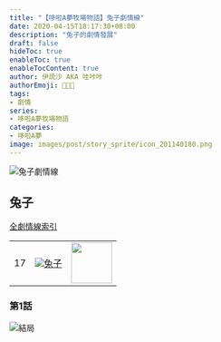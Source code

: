 ```yaml
---
title: "【哆啦A夢牧場物語】兔子劇情線"
date: 2020-04-15T18:17:30+08:00
description: "兔子的劇情發展"
draft: false
hideToc: true
enableToc: true
enableTocContent: true
author: 伊琉沙 AKA 哇咔咔
authorEmoji: 👩🏿‍🚀
tags: 
- 劇情
series:
- 哆啦A夢牧場物語
categories:
- 哆啦A夢
image: images/post/story_sprite/icon_201140180.png
---
```

![兔子劇情線](/images/post/story_texture2d/EventImage_3005.png)
## 兔子
[全劇情線索引](../doraemon-story-index/#劇情線)
<table>
    <tr>
        <td>17</td>
        <td align="center"><a href="../doraemon-story-17"><img src= "/images/post/story_sprite/icon_201140180.png">兔子</a></td>
        <td align="center"><img width="72px" src= "/images/post/story_sprite/icon_201046020.png"></td>
    </tr>
</table>

### 第1話 

![結局](/images/post/story_texture2d/EventImage_3005.png)